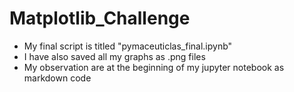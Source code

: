 # Matplotlib_Challenge
- My final script is titled "pymaceuticlas_final.ipynb"
- I have also saved all my graphs as .png files
- My observation are at the beginning of my jupyter notebook as markdown code
